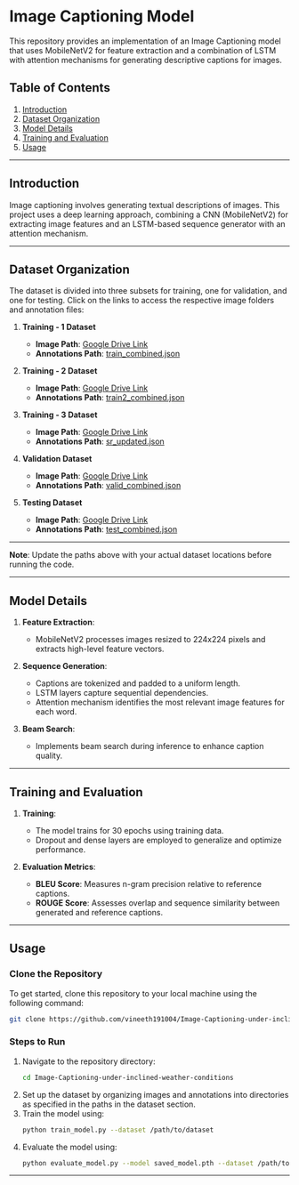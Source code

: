 # Image Captioning Model

This repository provides an implementation of an Image Captioning model that uses MobileNetV2 for feature extraction and a combination of LSTM with attention mechanisms for generating descriptive captions for images.

## Table of Contents
1. [Introduction](#introduction)  
2. [Dataset Organization](#dataset-organization)  
3. [Model Details](#model-details)  
4. [Training and Evaluation](#training-and-evaluation)  
5. [Usage](#usage)   

---

## Introduction
Image captioning involves generating textual descriptions of images. This project uses a deep learning approach, combining a CNN (MobileNetV2) for extracting image features and an LSTM-based sequence generator with an attention mechanism.

---

## Dataset Organization

The dataset is divided into three subsets for training, one for validation, and one for testing. Click on the links to access the respective image folders and annotation files:

1. **Training - 1 Dataset**  
   - **Image Path**: [Google Drive Link](https://drive.google.com/drive/folders/1OkWH6p-KhzDLltDDeRz-KSoYSsL2kDCy?usp=sharing)  
   - **Annotations Path**: [train_combined.json](https://github.com/vineeth191004/Image-Captioning-under-inclined-weather-conditions/blob/main/train_combined.json)  

2. **Training - 2 Dataset**  
   - **Image Path**: [Google Drive Link](https://drive.google.com/drive/folders/1-MSfhiaGbu8dHMiz5tcng9qHTdNBBZ0Z?usp=sharing)  
   - **Annotations Path**: [train2_combined.json](https://github.com/vineeth191004/Image-Captioning-under-inclined-weather-conditions/blob/main/train2_combined.json)  

3. **Training - 3 Dataset**  
   - **Image Path**: [Google Drive Link](https://drive.google.com/drive/folders/1saQvECFWUtyZkKFz5ZKQfFI2TMgyg7GG?usp=sharing)  
   - **Annotations Path**: [sr_updated.json](https://github.com/vineeth191004/Image-Captioning-under-inclined-weather-conditions/blob/main/sr_updated.json)  

4. **Validation Dataset**  
   - **Image Path**: [Google Drive Link](https://drive.google.com/drive/folders/1saQvECFWUtyZkKFz5ZKQfFI2TMgyg7GG?usp=sharing)  
   - **Annotations Path**: [valid_combined.json](https://github.com/vineeth191004/Image-Captioning-under-inclined-weather-conditions/blob/main/valid_combined.json)  

5. **Testing Dataset**  
   - **Image Path**: [Google Drive Link](https://drive.google.com/drive/folders/1flIT8b3EqM6ifZvEAsXk92YSaF3wcwPY?usp=sharing)  
   - **Annotations Path**: [test_combined.json](https://github.com/vineeth191004/Image-Captioning-under-inclined-weather-conditions/blob/main/test_combined.json)  

---
**Note**: Update the paths above with your actual dataset locations before running the code.

---

## Model Details
1. **Feature Extraction**:  
   - MobileNetV2 processes images resized to 224x224 pixels and extracts high-level feature vectors.

2. **Sequence Generation**:  
   - Captions are tokenized and padded to a uniform length.
   - LSTM layers capture sequential dependencies.
   - Attention mechanism identifies the most relevant image features for each word.

3. **Beam Search**:  
   - Implements beam search during inference to enhance caption quality.

---

## Training and Evaluation
1. **Training**:  
   - The model trains for 30 epochs using training data.  
   - Dropout and dense layers are employed to generalize and optimize performance.  

2. **Evaluation Metrics**:  
   - **BLEU Score**: Measures n-gram precision relative to reference captions.  
   - **ROUGE Score**: Assesses overlap and sequence similarity between generated and reference captions.

---

## Usage

### Clone the Repository
To get started, clone this repository to your local machine using the following command:

```bash
git clone https://github.com/vineeth191004/Image-Captioning-under-inclined-weather-conditions.git
```

### Steps to Run
1. Navigate to the repository directory:
   ```bash
   cd Image-Captioning-under-inclined-weather-conditions
   ```
2. Set up the dataset by organizing images and annotations into directories as specified in the paths in the dataset section.
3. Train the model using:
   ```bash
   python train_model.py --dataset /path/to/dataset
   ```
4. Evaluate the model using:
   ```bash
   python evaluate_model.py --model saved_model.pth --dataset /path/to/validation
   ```

---
